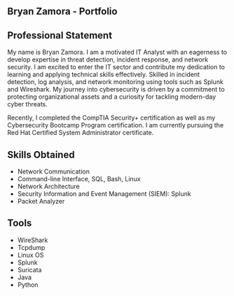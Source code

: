 ## Bryan Zamora - Portfolio

## Professional Statement

My name is Bryan Zamora. I am a motivated IT Analyst with an eagerness to develop expertise in threat detection, incident response, and network security. I am excited to enter the IT sector and contribute my dedication to learning and applying technical skills effectively. Skilled in incident detection, log analysis, and network monitoring using tools such as Splunk and Wireshark. My journey into cybersecurity is driven by a commitment to protecting organizational assets and a curiosity for tackling modern-day cyber threats. 

Recently, I completed the CompTIA Security+ certification as well as my Cybersecurity Bootcamp Program certification. I am currently pursuing the Red Hat Certified System Administrator certificate.

## Skills Obtained
* Network Communication
* Command-line Interface, SQL, Bash, Linux
* Network Architecture
* Security Information and Event Management (SIEM): Splunk
* Packet Analyzer

## Tools
* WireShark
* Tcpdump
* Linux OS
* Splunk
* Suricata
* Java
* Python
